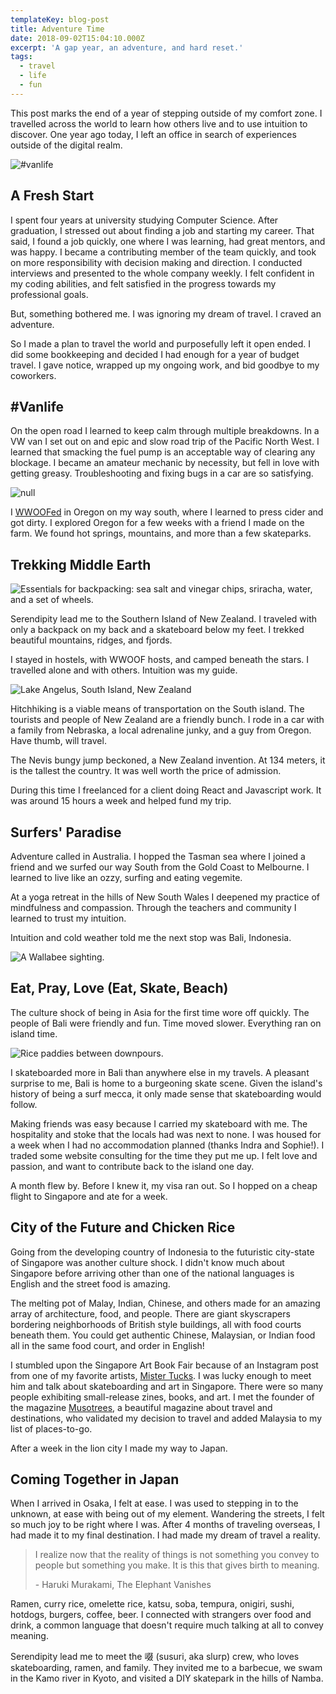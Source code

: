 ```yaml
---
templateKey: blog-post
title: Adventure Time
date: 2018-09-02T15:04:10.000Z
excerpt: 'A gap year, an adventure, and hard reset.'
tags:
  - travel
  - life
  - fun
---
```

This post marks the end of a year of stepping outside of my comfort zone. I travelled across the world to learn how others live and to use intuition to discover. One year ago today, I left an office in search of experiences outside of the digital realm.

![#vanlife](/img/img_6619.jpg)

## A Fresh Start

I spent four years at university studying Computer Science. After graduation, I stressed out about finding a job and starting my career. That said, I found a job quickly, one where I was learning, had great mentors, and was happy. I became a contributing member of the team quickly, and took on more responsibility with decision making and direction. I conducted interviews and presented to the whole company weekly. I felt confident in my coding abilities, and felt satisfied in the progress towards my professional goals.

But, something bothered me. I was ignoring my dream of travel. I craved an adventure.

So I made a plan to travel the world and purposefully left it open ended. I did some bookkeeping and decided I had enough for a year of budget travel. I gave notice, wrapped up my ongoing work, and bid goodbye to my coworkers.

## \#Vanlife

On the open road I learned to keep calm through multiple breakdowns. In a VW van I set out on and epic and slow road trip of the Pacific North West. I learned that smacking the fuel pump is an acceptable way of clearing any blockage. I became an amateur mechanic by necessity, but fell in love with getting greasy. Troubleshooting and fixing bugs in a car are so satisfying.

![null](/img/img_6495.jpg)

I [WWOOFed](http://wwoof.net/) in Oregon on my way south, where I learned to press cider and got dirty. I explored Oregon for a few weeks with a friend I made on the farm. We found hot springs, mountains, and more than a few skateparks.

## Trekking Middle Earth

![Essentials for backpacking: sea salt and vinegar chips, sriracha, water, and a set of wheels.](/img/img_20180424_092521227.jpg)

Serendipity lead me to the Southern Island of New Zealand. I traveled with only a backpack on my back and a skateboard below my feet. I trekked beautiful mountains, ridges, and fjords.

I stayed in hostels, with WWOOF hosts, and camped beneath the stars.  I travelled alone and with others. Intuition was my guide.

![Lake Angelus, South Island, New Zealand](/img/img_20180305_190035484_hdr.jpg)

Hitchhiking is a viable means of transportation on the South island. The tourists and people of New Zealand are a friendly bunch. I rode in a car with a family from Nebraska, a local adrenaline junky, and a guy from Oregon. Have thumb, will travel.

The Nevis bungy jump beckoned, a New Zealand invention. At 134 meters, it is the tallest the country. It was well worth the price of admission.

During this time I freelanced for a client doing React and Javascript work. It was around 15 hours a week and helped fund my trip.

## Surfers' Paradise

Adventure called in Australia. I hopped the Tasman sea where I joined a friend and we surfed our way South from the Gold Coast to Melbourne. I learned to live like an ozzy, surfing and eating vegemite.

At a yoga retreat in the hills of New South Wales I deepened my practice of mindfulness and compassion. Through the teachers and community I learned to trust my intuition.

Intuition and cold weather told me the next stop was Bali, Indonesia.

![A Wallabee sighting.](/img/img_20180515_073613624.jpg)

## Eat, Pray, Love (Eat, Skate, Beach)

The culture shock of being in Asia for the first time wore off quickly.  The people of Bali were friendly and fun. Time moved slower. Everything ran on island time.

![Rice paddies between downpours.](/img/img_20180615_175456869_hdr.jpg)

I skateboarded more in Bali than anywhere else in my travels. A pleasant surprise to me, Bali is home to a burgeoning skate scene. Given the island's history of being a surf mecca, it only made sense that skateboarding would follow.

Making friends was easy because I carried my skateboard with me. The hospitality and stoke that the locals had was next to none. I was housed for a week when I had no accommodation planned (thanks Indra and Sophie!). I traded some website consulting for the time they put me up. I felt love and passion, and want to contribute back to the island one day.



A month flew by.  Before I knew it, my visa ran out.  So I hopped on a cheap flight to Singapore and ate for a week.

## City of the Future and Chicken Rice

Going from the developing country of Indonesia to the futuristic city-state of Singapore was another culture shock. I didn't know much about Singapore before arriving other than one of the national languages is English and the street food is amazing. 

The melting pot of Malay, Indian, Chinese, and others made for an amazing array of architecture, food, and people. There are giant skyscrapers bordering neighborhoods of British style buildings, all with food courts beneath them. You could get authentic Chinese, Malaysian, or Indian food all in the same food court, and order in English!

I stumbled upon the Singapore Art Book Fair because of an Instagram post from one of my favorite artists, [Mister Tucks](https://www.instagram.com/templeofskate/). I was lucky enough to meet him and talk about skateboarding and art in Singapore. There were so many people exhibiting small-release zines, books, and art. I met the founder of the magazine [Musotrees](http://www.musotrees.com/), a beautiful magazine about travel and destinations, who validated my decision to travel and added Malaysia to my list of places-to-go.

After a week in the lion city I made my way to Japan.

## Coming Together in Japan

When I arrived in Osaka, I felt at ease. I was used to stepping in to the unknown, at ease with being out of my element. Wandering the streets, I felt so much joy to be right where I was. After 4 months of traveling overseas, I had made it to my final destination. I had made my dream of travel a reality.

> I realize now that the reality of things is not something you convey to people but something you make. It is this that gives birth to meaning.
>
> \- Haruki Murakami, The Elephant Vanishes

Ramen, curry rice, omelette rice, katsu, soba, tempura, onigiri, sushi, hotdogs, burgers, coffee, beer. I connected with strangers over food and drink, a common language that doesn't require much talking at all to convey meaning.

Serendipity lead me to meet the 啜 (susuri, aka slurp) crew, who loves skateboarding, ramen, and family. They invited me to a barbecue, we swam in the Kamo river in Kyoto, and visited a DIY skatepark in the hills of Namba.
